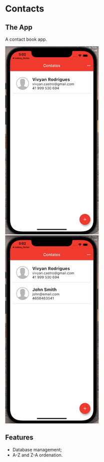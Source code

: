 # Contacts

## The App
A contact book app.

<img src="images/app1.gif" alt="app" height="600"/>
<img src="images/app2.gif" alt="app" height="600"/>

## Features
- Database management;
- A-Z and Z-A ordenation.

